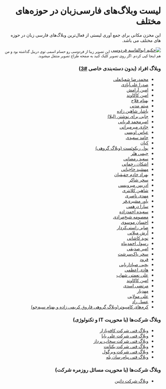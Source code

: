 <div dir='rtl'>
  
  <h1>لیست وبلاگ‌های فارسی‌زبان در حوزه‌های مختلف</h1>

این مخزن مکانی برای جمع آوری لیستی از فعال‌ترین وبلاگ‌های فارسی زبان در حوزه های مختلف می باشد.

<a href='https://dribbble.com/shots/5192092-Ferdowsi'><img src='https://cdn.dribbble.com/users/1982708/screenshots/5192092/ferdowsi_clipart_complete_2x_4x.png?compress=1&resize=1000x750' alt='حکیم ابوالقاسم فردوسی'></a>
<sub>این تصویر زیبا از فردوسی رو حسام اسمی توی دریبل گذاشته بود و من هم اینجا کپی کردم. اگر روی تصویر کلیک کنید به صفحه طراح تصویر منتقل میشوید.</sub>

<h3>وبلاگ افراد (بدون دسته‌بندی خاصی <a href='https://github.com/amirbagh75/awesome-persian-blogs/issues/3'>#3</a>)</h3>
<ul>
   <li><a href='http://mrshabanali.com'>محمدرضا شعبانعلی</a></li>
   <li><a href='https://sadra.blog/'>صدرا علی‌آبادی</a></li>
   <li><a href='http://aminaramesh.ir/'>امین آرامش</a></li>
   <li><a href='https://kakavand.me/'>امین کاکاوند</a></li>
   <li><a href='http://behnamfallah.ir/'>بهنام فلاح</a></li>
   <li><a href='http://blog.madani.pro/'>میثم مدنی</a></li>
   <li><a href='https://memoryleaks.ir/'>یاشار شاهین زاده</a></li>
  <li><a href='http://www.leilaa.ir/'>جایی برای نوشتن (لیلا)</a></li>
  <li><a href='http://amirmghorbani.com/'>امیرمحمد قربانی</a></li>
  <li><a href='https://jadi.net/'>جادی میرمیرانی</a></li>
  <li><a href='https://abbas.oveissi.ir/'>عباس اویسی</a></li>
  <li><a href='https://hamed.blog/'>حامد سعیدی</a></li>
  <li><a href='https://virgool.io/@kian1024/'>کیان</a></li>
  <li><a href='https://pullrequest.ir/'>پول ریکوئست (وبلاگ گروهی)</a></li>
  <li><a href='https://jimmyheller.com/'>جیمی هلر</a></li>
  <li><a href='http://oorah.ir/'>سعید رمضانی</a></li>
  <li><a href='https://ashkanam.ir/blog/'>اشکان رحمانی</a></li>
  <li><a href='https://mahshid.me/blog/'>مهشید حاجیانی</a></li>
  <li><a href='http://behradx.ir/'>بهراد خادم حقیقیان</a></li>
  <li><a href='https://saharshaker.com/'>سحر شاکر</a></li>
  <li><a href='https://virgool.io/@edrism'>ادریس میرویسی</a></li>
  <li><a href='https://shahinkalantari.com/blog/'>شاهین کلانتری</a></li> 
  <li><a href='https://virgool.io/@mahdi'>مهدی ناصری</a></li>
  <li><a href='https://moshirfar.com/'>یاور مشیری‌فر</a></li>
  <li><a href='http://saraderhami.com/'>سارا درهمی</a></li>
  <li><a href='http://saeedeh1981.blogfa.com/'>سعیده احمدزاده</a></li>
  <li><a href='http://sheikhmoradi.com/'>معصومه شیخ‌مرادی</a></li> 
  <li><a href='http://econote.ir/'>احسان موسوی</a></li> 
  <li><a href='http://rastikerdar.blog.ir/'>صابر راستی‌کردار</a></li>
  <li><a href='https://arashmilani.com/persian/index'>آرش میلانی</a></li>
  <li><a href='https://navid.kashani.ir/'>نوید کاشانی</a></li>
  <li><a href='https://rasool.info/'>رسول احمدپناه</a></li>
  <li><a href='https://virgool.io/@sedighi'>امیر صدیقی</a></li> 
  <li><a href='https://virgool.io/@Pakseresht'>سحر پاک‌سرشت</a></li>
  <li><a href='http://fzero.rubi.gd/'>فرود</a></li>
  <li><a href='http://theyahya.com/blog/'>یحیی صیاداربابی</a></li>
  <li><a href='https://virgool.io/@itshaadi'>هادی اعظمی</a></li>  
  <li><a href='http://gozareha.com/'>علی نعمتی شهاب</a></li>
  <li><a href='https://kakavand.me/'>امین کاکاوند</a></li>
  <li><a href='http://asadiweb.ir/'>مرتضی اسدی</a></li>
  <li><a href='https://blog.mahdyar.me'>مهدیار</a></li>
  <li><a href='https://molaei.org/'>علی مولایی</a></li>
  <li><a href='http://asalrad.com/'>عسل راد</a></li>
  <li><a href='https://pcworms.blog.ir'>کرم‌های کامپیوتر(وبلاگ گروهی فاروق کریمی زاده و بهنام سیم‌جو)</a></li>
</ul>


<h3>وبلاگ شرکت‌ها (با محوریت IT و تکنولوژی)</h3>
<ul>
  <li><a href='https://tech.cafebazaar.ir/'>وبلاگ فنی شرکت کافه‌بازار</a></li>
  <li><a href='https://tech.alibaba.ir/'>وبلاگ فنی شرکت علی بابا</a></li>
  <li><a href='https://blog.sahab.ir/'>وبلاگ فنی شرکت سحاب پرداز</a></li>
  <li><a href='https://engineering.yektanet.com/'>وبلاگ فنی شرکت یکتانت</a></li>
  <li><a href='https://virgool.io/virgool'>وبلاگ فنی شرکت ویرگول</a></li>
  <li><a href='https://virgool.io/baleacademy'>وبلاگ فنی پیام‌رسان بله</a></li>  
</ul>

<h3>وبلاگ شرکت‌ها (با محوریت مسائل روزمره شرکت)</h3>
<ul>
  <li><a href='https://software.dotin.ir/'>وبلاگ شرکت داتین</a></li> 
</ul>


</div>
